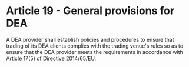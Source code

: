 # Article 19 - General provisions for DEA


A DEA provider shall establish policies and procedures to ensure that trading of its DEA clients complies with the trading venue's rules so as to ensure that the DEA provider meets the requirements in accordance with Article 17(5) of Directive 2014/65/EU.
